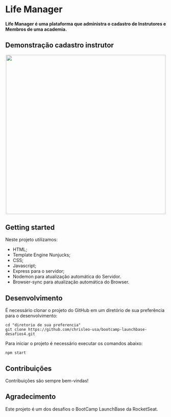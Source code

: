 # Life Manager

#### Life Manager é uma plataforma que administra o cadastro de Instrutores e Membros de uma academia. 


## Demonstração cadastro instrutor
<p align="center">
  <img width="500" height="500" src="https://github.com/chrisleo-usa/Gifs/blob/master/academyControl/academyControl.gif">
</p>

## Getting started

Neste projeto utilizamos:

* HTML;
* Template Engine Nunjucks;
* CSS;
* Javascript;
* Express para o servidor;
* Nodemon para atualização automática do Servidor. 
* Browser-sync para atualização automática do Browser. 


## Desenvolvimento

É necessário clonar o projeto do GitHub em um diretório de sua preferência para o desenvolvimento:
```shell
cd "diretorio de sua preferencia"
git clone https://github.com/chrisleo-usa/bootcamp-launchbase-desafios4.git
```

Para iniciar o projeto é necessário executar os comandos abaixo:
```shell
npm start
```

## Contribuições

Contribuições são sempre bem-vindas!

## Agradecimento

Este projeto é um dos desafios o BootCamp LaunchBase da RocketSeat.

